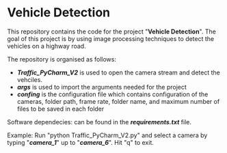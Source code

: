 # Vehicle Detection

This repository contains the code for the project "**Vehicle Detection**". The goal of this project is by using image processing techniques to detect the vehicles on a highway road. 

The repository is organised as follows:
- ***Traffic_PyCharm_V2*** is used to open the camera stream and detect the vehciles.
- ***args*** is used to import the arguments needed for the project
- ***confing*** is the configuration file which contains configuration of the cameras, folder path, frame rate, folder name, and maximum number of files to be saved in each folder

Software dependecies: 
can be found in the ***requirements.txt*** file.

Example:
Run "python Traffic_PyCharm_V2.py" and select a camera by typing "***camera_1***" up to "***camera_6***". Hit "q" to exit.
